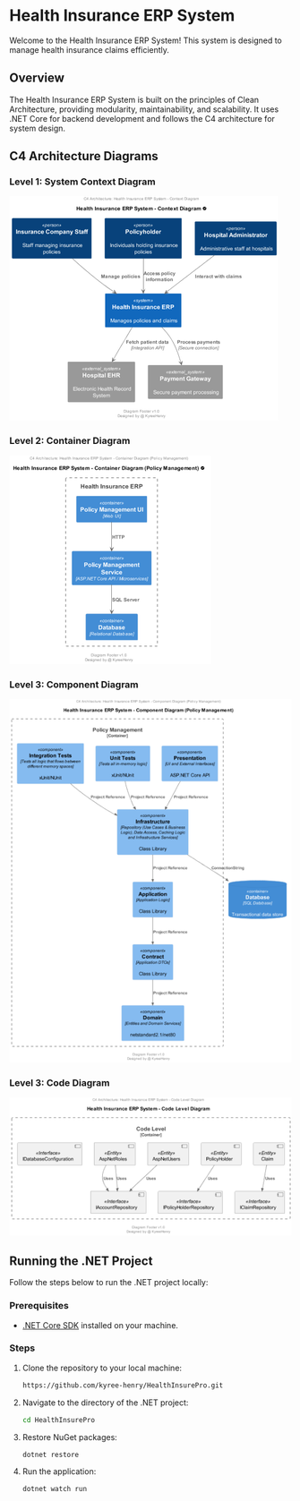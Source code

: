 # Health Insurance ERP System

Welcome to the Health Insurance ERP System! This system is designed to manage health insurance claims efficiently.

## Overview

The Health Insurance ERP System is built on the principles of Clean Architecture, providing modularity, maintainability, and scalability. It uses .NET Core for backend development and follows the C4 architecture for system design.

## C4 Architecture Diagrams

### Level 1: System Context Diagram

![System Context Diagram](arch/out/context-diagram/context-diagram.png)

### Level 2: Container Diagram

![Container Diagram](arch/out/container-diagram/HealthInsuranceERP%20-%20Container%20Diagram%20-%20Policy%20Management.png)

### Level 3: Component Diagram

![Component Diagram](arch/out/component-diagram/HealthInsuranceERP%20-%20Component%20Diagram%20-%20Policy%20Management.png)


### Level 3: Code Diagram

![Component Diagram](arch/out/code-diagram/HealthInsuranceERP%20-%20Code%20Level%20Diagram.png)


## Running the .NET Project

Follow the steps below to run the .NET project locally:

### Prerequisites

- [.NET Core SDK](https://dotnet.microsoft.com/download) installed on your machine.

### Steps

1. Clone the repository to your local machine:

    ```bash
    https://github.com/kyree-henry/HealthInsurePro.git
    ```

2. Navigate to the directory of the .NET project:

    ```bash
    cd HealthInsurePro
    ```

3. Restore NuGet packages:

    ```bash
    dotnet restore
    ```

4. Run the application:

    ```bash
    dotnet watch run
    ```
    
